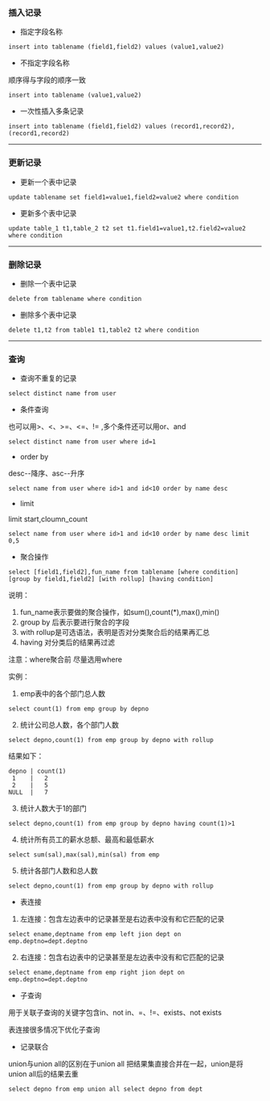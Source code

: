 ### 插入记录
- 指定字段名称
```
insert into tablename (field1,field2) values (value1,value2)
```
- 不指定字段名称

顺序得与字段的顺序一致

```
insert into tablename (value1,value2)
```
- 一次性插入多条记录

```
insert into tablename (field1,field2) values (record1,record2),(record1,record2)
```
---
### 更新记录
- 更新一个表中记录

```
update tablename set field1=value1,field2=value2 where condition
```
- 更新多个表中记录

```
update table_1 t1,table_2 t2 set t1.field1=value1,t2.field2=value2 where condition
```
---
### 删除记录
- 删除一个表中记录

```
delete from tablename where condition
```
- 删除多个表中记录

```
delete t1,t2 from table1 t1,table2 t2 where condition
```
---
### 查询
- 查询不重复的记录

```
select distinct name from user 
```
- 条件查询

也可以用>、<、>=、<=、!= ,多个条件还可以用or、and 
```
select distinct name from user where id=1
```
- order by

desc--降序、asc--升序

```
select name from user where id>1 and id<10 order by name desc
```
- limit 

limit start,cloumn_count

```
select name from user where id>1 and id<10 order by name desc limit 0,5
```
- 聚合操作


```
select [field1,field2],fun_name from tablename [where condition] [group by field1,field2] [with rollup] [having condition]
```
说明：
1. fun_name表示要做的聚合操作，如sum(),count(*),max(),min()
2. group by 后表示要进行聚合的字段
3. with rollup是可选语法，表明是否对分类聚合后的结果再汇总
4. having 对分类后的结果再过滤

注意：where聚合前 尽量选用where

实例：
1. emp表中的各个部门总人数

```
select count(1) from emp group by depno
```
2. 统计公司总人数，各个部门人数

```
select depno,count(1) from emp group by depno with rollup
```

结果如下：
```
depno | count(1)
 1    |   2
 2    |   5
NULL  |   7
```
3. 统计人数大于1的部门

```
select depno,count(1) from emp group by depno having count(1)>1
```
4. 统计所有员工的薪水总额、最高和最低薪水

```
select sum(sal),max(sal),min(sal) from emp
```
5. 统计各部门人数和总人数

```
select depno,count(1) from emp group by depno with rollup
```

- 表连接
1. 左连接：包含左边表中的记录甚至是右边表中没有和它匹配的记录

```
select ename,deptname from emp left jion dept on emp.deptno=dept.deptno
```
2. 右连接：包含右边表中的记录甚至是左边表中没有和它匹配的记录

```
select ename,deptname from emp right jion dept on emp.deptno=dept.deptno
```
- 子查询

用于关联子查询的关键字包含in、not in、=、!=、exists、not exists

表连接很多情况下优化子查询

- 记录联合

union与union all的区别在于union all 把结果集直接合并在一起，union是将union all后的结果去重

```
select depno from emp union all select depno from dept
```













